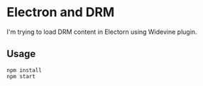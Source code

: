 # Electron and DRM

I'm trying to load DRM content in Electorn using Widevine plugin.

## Usage

```shell
npm install
npm start
```
